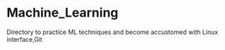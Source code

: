 # Machine_Learning
Directory to practice ML techniques and become accustomed with Linux interface,Git
